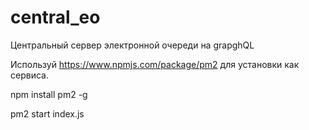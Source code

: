 # central_eo
Центральный сервер электронной очереди на grapghQL

Используй https://www.npmjs.com/package/pm2
для установки как сервиса.

npm install pm2 -g

pm2 start index.js
